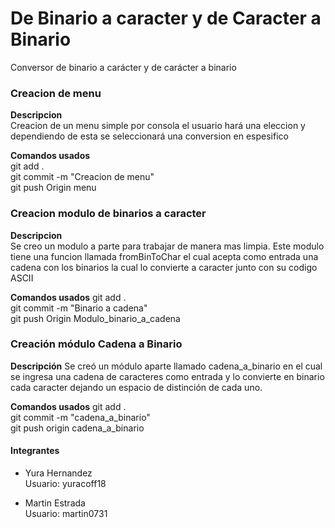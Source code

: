 # De Binario a caracter y de Caracter a Binario
Conversor de binario a carácter y de carácter a binario


### Creacion de menu

**Descripcion**  
Creacion de un menu simple por consola
el usuario hará una eleccion y dependiendo de esta se
seleccionará una conversion en espesifico

**Comandos usados**  
git add .  
git commit -m "Creacion de menu"  
git push Origin menu

### Creacion modulo de binarios a caracter

**Descripcion**  
Se creo un modulo a parte para trabajar de manera mas limpia. Este modulo tiene una funcion llamada fromBinToChar el cual acepta como entrada una cadena con los binarios la cual lo convierte a caracter junto con su codigo ASCII

**Comandos usados**
git add .  
git commit -m "Binario a cadena"  
git push Origin Modulo_binario_a_cadena  

### Creación módulo Cadena a Binario

**Descripción**
Se creó un módulo aparte llamado cadena_a_binario en el cual se ingresa una cadena de caracteres como entrada y lo convierte en binario cada caracter dejando un espacio de distinción de cada uno.

**Comandos usados**
git add .  
git commit -m "cadena_a_binario"  
git push origin cadena_a_binario

#### Integrantes

- Yura Hernandez  
Usuario: yuracoff18

- Martin Estrada  
Usuario: martin0731